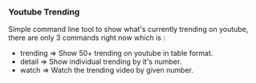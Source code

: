 ### Youtube Trending

Simple command line tool to show what's currently trending on youtube,
there are only 3 commands right now which is :
- trending => Show 50+ trending on youtube in table format.
- detail => Show individual trending by it's number.
- watch => Watch the trending video by given number.